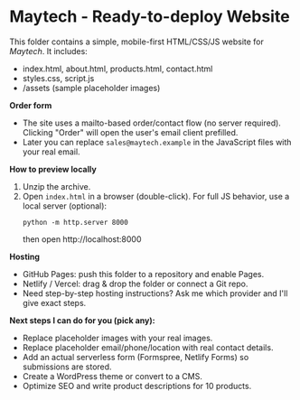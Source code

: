 
# Maytech - Ready-to-deploy Website

This folder contains a simple, mobile-first HTML/CSS/JS website for *Maytech*.
It includes:
- index.html, about.html, products.html, contact.html
- styles.css, script.js
- /assets (sample placeholder images)

**Order form**
- The site uses a mailto-based order/contact flow (no server required). Clicking "Order" will open the user's email client prefilled.
- Later you can replace `sales@maytech.example` in the JavaScript files with your real email.

**How to preview locally**
1. Unzip the archive.
2. Open `index.html` in a browser (double-click). For full JS behavior, use a local server (optional):
   ```
   python -m http.server 8000
   ```
   then open http://localhost:8000

**Hosting**
- GitHub Pages: push this folder to a repository and enable Pages.
- Netlify / Vercel: drag & drop the folder or connect a Git repo.
- Need step-by-step hosting instructions? Ask me which provider and I'll give exact steps.

**Next steps I can do for you (pick any):**
- Replace placeholder images with your real images.
- Replace placeholder email/phone/location with real contact details.
- Add an actual serverless form (Formspree, Netlify Forms) so submissions are stored.
- Create a WordPress theme or convert to a CMS.
- Optimize SEO and write product descriptions for 10 products.


